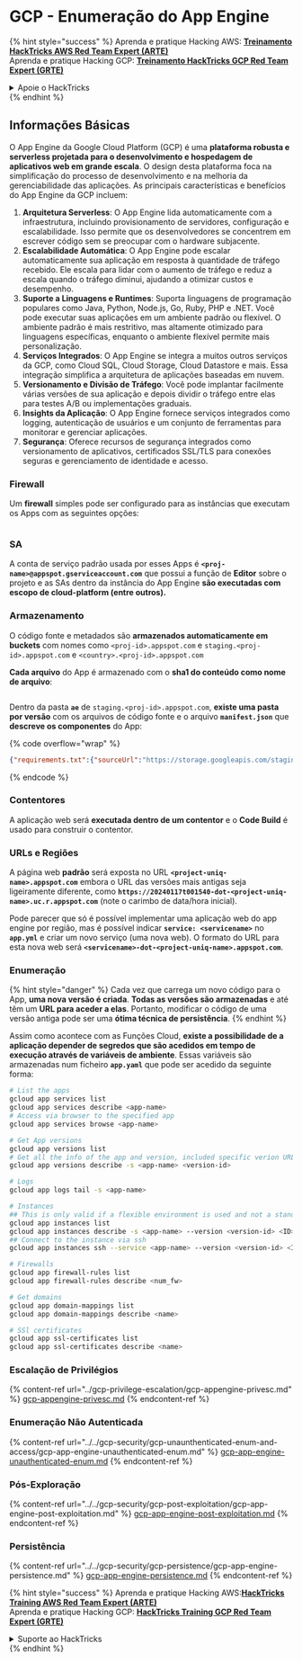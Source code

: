 # GCP - Enumeração do App Engine

{% hint style="success" %}
Aprenda e pratique Hacking AWS: <img src="/.gitbook/assets/image.png" alt="" data-size="line">[**Treinamento HackTricks AWS Red Team Expert (ARTE)**](https://training.hacktricks.xyz/courses/arte)<img src="/.gitbook/assets/image.png" alt="" data-size="line">\
Aprenda e pratique Hacking GCP: <img src="/.gitbook/assets/image (2).png" alt="" data-size="line">[**Treinamento HackTricks GCP Red Team Expert (GRTE)**<img src="/.gitbook/assets/image (2).png" alt="" data-size="line">](https://training.hacktricks.xyz/courses/grte)

<details>

<summary>Apoie o HackTricks</summary>

- Verifique os [**planos de assinatura**](https://github.com/sponsors/carlospolop)!
- **Junte-se ao** 💬 [**grupo Discord**](https://discord.gg/hRep4RUj7f) ou ao [**grupo telegram**](https://t.me/peass) ou **siga-nos** no **Twitter** 🐦 [**@hacktricks\_live**](https://twitter.com/hacktricks\_live)**.**
- **Compartilhe truques de hacking enviando PRs para os repositórios** [**HackTricks**](https://github.com/carlospolop/hacktricks) e [**HackTricks Cloud**](https://github.com/carlospolop/hacktricks-cloud).

</details>
{% endhint %}

## Informações Básicas <a href="#reviewing-app-engine-configurations" id="reviewing-app-engine-configurations"></a>

O App Engine da Google Cloud Platform (GCP) é uma **plataforma robusta e serverless projetada para o desenvolvimento e hospedagem de aplicativos web em grande escala**. O design desta plataforma foca na simplificação do processo de desenvolvimento e na melhoria da gerenciabilidade das aplicações. As principais características e benefícios do App Engine da GCP incluem:

1. **Arquitetura Serverless**: O App Engine lida automaticamente com a infraestrutura, incluindo provisionamento de servidores, configuração e escalabilidade. Isso permite que os desenvolvedores se concentrem em escrever código sem se preocupar com o hardware subjacente.
2. **Escalabilidade Automática**: O App Engine pode escalar automaticamente sua aplicação em resposta à quantidade de tráfego recebido. Ele escala para lidar com o aumento de tráfego e reduz a escala quando o tráfego diminui, ajudando a otimizar custos e desempenho.
3. **Suporte a Linguagens e Runtimes**: Suporta linguagens de programação populares como Java, Python, Node.js, Go, Ruby, PHP e .NET. Você pode executar suas aplicações em um ambiente padrão ou flexível. O ambiente padrão é mais restritivo, mas altamente otimizado para linguagens específicas, enquanto o ambiente flexível permite mais personalização.
4. **Serviços Integrados**: O App Engine se integra a muitos outros serviços da GCP, como Cloud SQL, Cloud Storage, Cloud Datastore e mais. Essa integração simplifica a arquitetura de aplicações baseadas em nuvem.
5. **Versionamento e Divisão de Tráfego**: Você pode implantar facilmente várias versões de sua aplicação e depois dividir o tráfego entre elas para testes A/B ou implementações graduais.
6. **Insights da Aplicação**: O App Engine fornece serviços integrados como logging, autenticação de usuários e um conjunto de ferramentas para monitorar e gerenciar aplicações.
7. **Segurança**: Oferece recursos de segurança integrados como versionamento de aplicativos, certificados SSL/TLS para conexões seguras e gerenciamento de identidade e acesso.

### Firewall

Um **firewall** simples pode ser configurado para as instâncias que executam os Apps com as seguintes opções:

<figure><img src="../../../.gitbook/assets/image (3) (1) (2).png" alt=""><figcaption></figcaption></figure>

### SA

A conta de serviço padrão usada por esses Apps é **`<proj-name>@appspot.gserviceaccount.com`** que possui a função de **Editor** sobre o projeto e as SAs dentro da instância do App Engine **são executadas com escopo de cloud-platform (entre outros).**

### Armazenamento

O código fonte e metadados são **armazenados automaticamente em buckets** com nomes como `<proj-id>.appspot.com` e `staging.<proj-id>.appspot.com` e `<country>.<proj-id>.appspot.com`&#x20;

**Cada arquivo** do App é armazenado com o **sha1 do conteúdo como nome de arquivo**:

<figure><img src="../../../.gitbook/assets/image (4) (6).png" alt=""><figcaption></figcaption></figure>

Dentro da pasta **`ae`** de `staging.<proj-id>.appspot.com`, **existe uma pasta por versão** com os arquivos de código fonte e o arquivo **`manifest.json`** que **descreve os componentes** do App:

{% code overflow="wrap" %}
```json
{"requirements.txt":{"sourceUrl":"https://storage.googleapis.com/staging.onboarding-host-98efbf97812843.appspot.com/a270eedcbe2672c841251022b7105d340129d108","sha1Sum":"a270eedc_be2672c8_41251022_b7105d34_0129d108"},"main_test.py":{"sourceUrl":"https://storage.googleapis.com/staging.onboarding-host-98efbf97812843.appspot.com/0ca32fd70c953af94d02d8a36679153881943f32","sha1Sum":"0ca32fd7_0c953af9_4d02d8a ...
```
{% endcode %}

### Contentores

A aplicação web será **executada dentro de um contentor** e o **Code Build** é usado para construir o contentor.

### URLs e Regiões

A página web **padrão** será exposta no URL **`<project-uniq-name>.appspot.com`** embora o URL das versões mais antigas seja ligeiramente diferente, como **`https://20240117t001540-dot-<project-uniq-name>.uc.r.appspot.com`** (note o carimbo de data/hora inicial).

Pode parecer que só é possível implementar uma aplicação web do app engine por região, mas é possível indicar **`service: <servicename>`** no **`app.yml`** e criar um novo serviço (uma nova web). O formato do URL para esta nova web será **`<servicename>-dot-<project-uniq-name>.appspot.com`**.

### Enumeração

{% hint style="danger" %}
Cada vez que carrega um novo código para o App, **uma nova versão é criada**. **Todas as versões são armazenadas** e até têm um **URL para aceder a elas**. Portanto, modificar o código de uma versão antiga pode ser uma **ótima técnica de persistência**.
{% endhint %}

Assim como acontece com as Funções Cloud, **existe a possibilidade de a aplicação depender de segredos que são acedidos em tempo de execução através de variáveis de ambiente**. Essas variáveis são armazenadas num ficheiro **`app.yaml`** que pode ser acedido da seguinte forma:
```bash
# List the apps
gcloud app services list
gcloud app services describe <app-name>
# Access via browser to the specified app
gcloud app services browse <app-name>

# Get App versions
gcloud app versions list
# Get all the info of the app and version, included specific verion URL and the env
gcloud app versions describe -s <app-name> <version-id>

# Logs
gcloud app logs tail -s <app-name>

# Instances
## This is only valid if a flexible environment is used and not a standard one
gcloud app instances list
gcloud app instances describe -s <app-name> --version <version-id> <ID>
## Connect to the instance via ssh
gcloud app instances ssh --service <app-name> --version <version-id> <ID>

# Firewalls
gcloud app firewall-rules list
gcloud app firewall-rules describe <num_fw>

# Get domains
gcloud app domain-mappings list
gcloud app domain-mappings describe <name>

# SSl certificates
gcloud app ssl-certificates list
gcloud app ssl-certificates describe <name>
```
### Escalação de Privilégios

{% content-ref url="../gcp-privilege-escalation/gcp-appengine-privesc.md" %}
[gcp-appengine-privesc.md](../gcp-privilege-escalation/gcp-appengine-privesc.md)
{% endcontent-ref %}

### Enumeração Não Autenticada

{% content-ref url="../../gcp-security/gcp-unaunthenticated-enum-and-access/gcp-app-engine-unauthenticated-enum.md" %}
[gcp-app-engine-unauthenticated-enum.md](../../gcp-security/gcp-unaunthenticated-enum-and-access/gcp-app-engine-unauthenticated-enum.md)
{% endcontent-ref %}

### Pós-Exploração

{% content-ref url="../../gcp-security/gcp-post-exploitation/gcp-app-engine-post-exploitation.md" %}
[gcp-app-engine-post-exploitation.md](../../gcp-security/gcp-post-exploitation/gcp-app-engine-post-exploitation.md)
{% endcontent-ref %}

### Persistência

{% content-ref url="../../gcp-security/gcp-persistence/gcp-app-engine-persistence.md" %}
[gcp-app-engine-persistence.md](../../gcp-security/gcp-persistence/gcp-app-engine-persistence.md)
{% endcontent-ref %}

{% hint style="success" %}
Aprenda e pratique Hacking AWS:<img src="/.gitbook/assets/image.png" alt="" data-size="line">[**HackTricks Training AWS Red Team Expert (ARTE)**](https://training.hacktricks.xyz/courses/arte)<img src="/.gitbook/assets/image.png" alt="" data-size="line">\
Aprenda e pratique Hacking GCP: <img src="/.gitbook/assets/image (2).png" alt="" data-size="line">[**HackTricks Training GCP Red Team Expert (GRTE)**<img src="/.gitbook/assets/image (2).png" alt="" data-size="line">](https://training.hacktricks.xyz/courses/grte)

<details>

<summary>Suporte ao HackTricks</summary>

* Verifique os [**planos de assinatura**](https://github.com/sponsors/carlospolop)!
* **Junte-se ao** 💬 [**grupo Discord**](https://discord.gg/hRep4RUj7f) ou ao [**grupo telegram**](https://t.me/peass) ou **siga-nos** no **Twitter** 🐦 [**@hacktricks\_live**](https://twitter.com/hacktricks\_live)**.**
* **Compartilhe truques de hacking enviando PRs para os repositórios** [**HackTricks**](https://github.com/carlospolop/hacktricks) e [**HackTricks Cloud**](https://github.com/carlospolop/hacktricks-cloud).

</details>
{% endhint %}
